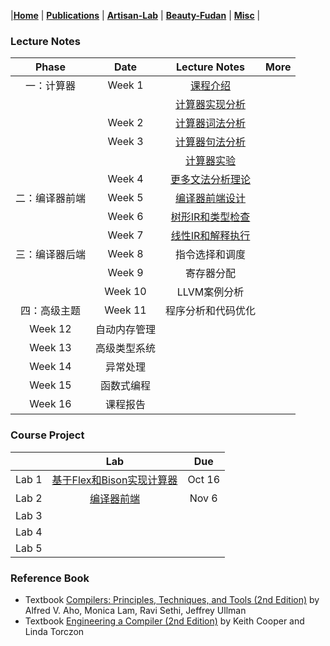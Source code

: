 |[<b>Home</b>](https://hxuhack.github.io/) | [<b>Publications</b>](../publication/list) | [<b>Artisan-Lab</b>](../lab/page) | [<b>Beauty-Fudan</b>](../photo/page) | [<b>Misc</b>](../misc/list) |


### Lecture Notes

| Phase | Date |Lecture Notes | More |
|:---------:|:---------:|:------------------:|:----------------------------------:|
| 一：计算器 | Week 1    |[课程介绍](compiler/Lecture1-课程介绍.pdf) | |
| |           |[计算器实现分析](compiler/Lecture2.1-计算器实现分析.pdf) | |
| | Week 2    |[计算器词法分析](compiler/Lecture2.2-计算器词法分析.pdf) | |
| | Week 3    |[计算器句法分析](compiler/Lecture2.3-计算器句式分析.pdf) | |
| |           |[计算器实验](compiler/Lecture2.4-计算器实验.pdf) | |
| | Week 4    |[更多文法分析理论](compiler/Lecture2.5-更多语法分析.pdf) | |
| 二：编译器前端 | Week 5 |[编译器前端设计](compiler/Lecture3.1-编译器前端.pdf) | |
| | Week 6    |[树形IR和类型检查](compiler/Lecture3.2-树形IR和类型检查.pdf) | |
| | Week 7    |[线性IR和解释执行](compiler/Lecture3.3-线性IR和解释执行.pdf) | |
| 三：编译器后端 | Week 8  |指令选择和调度 | |
| | Week 9   | 寄存器分配 | |
| | Week 10   | LLVM案例分析 | |
|四：高级主题 | Week 11 | 程序分析和代码优化 | |
| Week 12 | 自动内存管理 | |
| Week 13 | 高级类型系统 | |
| Week 14 | 异常处理 | |
| Week 15 | 函数式编程 | |
| Week 16 | 课程报告 | |

### Course Project

|           | Lab | Due |
|:---------:|:------------------:|:----------------------------------:|
| Lab 1    |[基于Flex和Bison实现计算器](compiler/lab1.zip) | Oct 16  |
| Lab 2    |[编译器前端](compiler/lab2.zip) | Nov 6 |
| Lab 3    | | |
| Lab 4    | | |
| Lab 5    | | |


### Reference Book
- Textbook [Compilers: Principles, Techniques, and Tools (2nd Edition)](https://suif.stanford.edu/dragonbook/) by Alfred V. Aho, Monica Lam, Ravi Sethi, Jeffrey Ullman
- Textbook [Engineering a Compiler (2nd Edition)](https://dl.acm.org/doi/pdf/10.5555/2737838) by Keith Cooper and Linda Torczon

